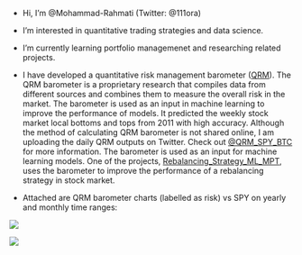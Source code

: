 - Hi, I’m @Mohammad-Rahmati (Twitter: @111ora)
- I’m interested in quantitative trading strategies and data science.
- I’m currently learning portfolio managemenet and researching related projects. 
- I have developed a quantitative risk management barometer ([QRM](https://github.com/Mohammad-Rahmati/QRM_barometer)). The QRM barometer is a proprietary research that compiles data from different sources and combines them to measure the overall risk in the market. The barometer is used as an input in machine learning to improve the performance of models. It predicted the weekly stock market local bottoms and tops from 2011 with high accuracy. Although the method of calculating QRM barometer is not shared online, I am uploading the daily QRM outputs on Twitter. Check out [@QRM_SPY_BTC](https://twitter.com/QRM_SPY_BTC) for more information. The barometer is used as an input for machine learning models. One of the projects, [Rebalancing_Strategy_ML_MPT](https://github.com/Mohammad-Rahmati/Rebalancing_Strategy_ML_MPT), uses the barometer to improve the performance of a rebalancing strategy in stock market. 

- Attached are QRM barometer charts (labelled as risk) vs SPY on yearly and monthly time ranges:

<p align="left">
  <img src="https://user-images.githubusercontent.com/22165051/150571523-0c90bd10-5319-4762-b632-64a12132b055.png" /> 
</p>

<p align="left">
  <img src="https://user-images.githubusercontent.com/22165051/150571535-eb716c80-9f3e-43fd-9b5a-61b30f961225.png" />  
</p>
